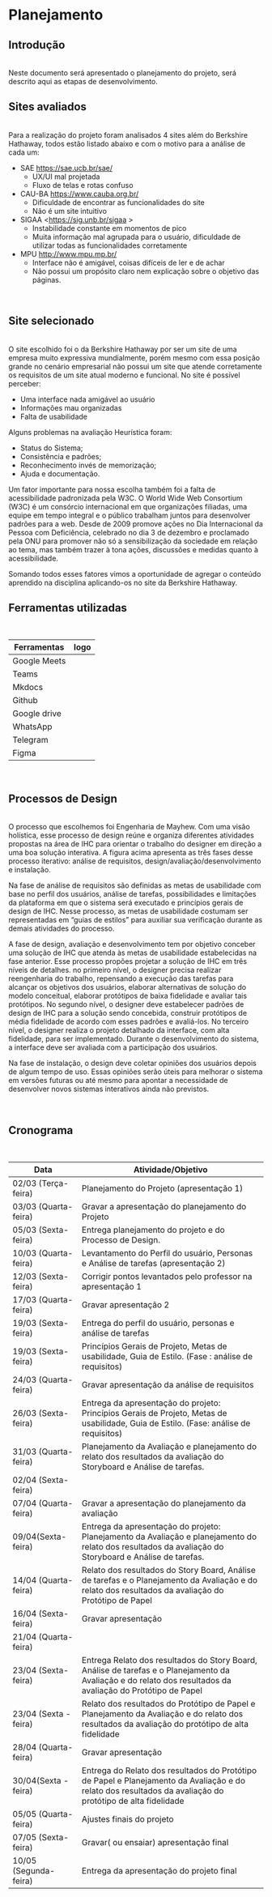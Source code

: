 # Planejamento

## Introdução

<br>
Neste documento será apresentado o planejamento do projeto, será descrito aqui as etapas de desenvolvimento.
<br>

## Sites avaliados

<br>
Para a realização do projeto foram analisados 4 sites além do Berkshire Hathaway, todos estão listado abaixo e com o motivo para a análise de cada um:

* SAE <https://sae.ucb.br/sae/>
    * UX/UI mal projetada
    * Fluxo de telas e rotas confuso
* CAU-BA <https://www.cauba.org.br/>
    * Dificuldade de encontrar as funcionalidades do site
    * Não é um site intuitivo
* SIGAA <https://sig.unb.br/sigaa > 
    * Instabilidade constante em momentos de pico
    * Muita informação mal agrupada para o usuário, dificuldade de utilizar todas as funcionalidades corretamente
* MPU <http://www.mpu.mp.br/>
    * Interface não é amigável, coisas difíceis de ler e de achar
    * Não possui um propósito claro nem explicação sobre o objetivo das páginas.
<br>

## Site selecionado

<br>
O site escolhido foi o da Berkshire Hathaway por ser um site de uma empresa muito expressiva mundialmente, porém mesmo com essa posição grande no cenário empresarial não possui um site que atende corretamente os requisitos de um site atual moderno e funcional. No site é possível perceber:

* Uma interface nada amigável ao usuário
* Informações mau organizadas
* Falta de usabilidade


Alguns problemas na avaliação Heurística foram:

* Status do Sistema;
* Consistência e padrões;
* Reconhecimento invés de memorização;
* Ajuda e documentação.


Um fator importante para nossa escolha também foi a falta de acessibilidade padronizada pela W3C. O World Wide Web Consortium (W3C) é um consórcio internacional em que organizações filiadas, uma equipe em tempo integral e o público trabalham juntos para desenvolver padrões para a web. Desde de 2009 promove ações no Dia Internacional da Pessoa com Deficiência, celebrado no dia 3 de dezembro e proclamado pela ONU para promover não só a sensibilização da sociedade em relação ao tema, mas também trazer à tona ações, discussões e medidas quanto à acessibilidade.

Somando todos esses fatores vimos a oportunidade de agregar o conteúdo aprendido na disciplina aplicando-os no site da Berkshire Hathaway.
<br>

## Ferramentas utilizadas

<br>

Ferramentas                |    logo     
 ------------------------  | ----------- 
Google Meets               | ![]()
Teams                      | ![]()
Mkdocs                     | ![]()
Github                     | ![]()
Google drive               | ![]()
WhatsApp                   | ![]()
Telegram                   | ![]()
Figma                      | ![]()

<br>

## Processos de Design

<br>
O processo que escolhemos foi Engenharia de Mayhew. Com uma visão holística, esse processo de design reúne e organiza diferentes atividades propostas na área de IHC para orientar o trabalho do designer em direção a uma boa solução interativa. A figura acima apresenta as três fases desse processo iterativo: análise de requisitos, design/avaliação/desenvolvimento e instalação.

Na fase de análise de requisitos são definidas as metas de usabilidade com base no perfil dos usuários, análise de tarefas, possibilidades e limitações da plataforma em que o sistema será executado e princípios gerais de design de IHC. Nesse processo, as metas de usabilidade costumam ser representadas em “guias de estilos” para auxiliar sua verificação durante as demais atividades do processo.

A fase de design, avaliação e desenvolvimento tem por objetivo conceber uma solução de IHC que atenda às metas de usabilidade estabelecidas na fase anterior. Esse processo propões projetar a solução de IHC em três níveis de detalhes. no primeiro nível, o designer precisa realizar reengenharia do trabalho, repensando a execução das tarefas para alcançar os objetivos dos usuários, elaborar alternativas de solução do modelo conceitual, elaborar protótipos de baixa fidelidade e avaliar tais protótipos. No segundo nível, o designer deve estabelecer padrões de design de IHC para a solução sendo concebida, construir protótipos de média fidelidade de acordo com esses padrões e avaliá-los. No terceiro nível, o designer realiza o projeto detalhado da interface, com alta fidelidade, para ser implementado. Durante o desenvolvimento do sistema, a interface deve ser avaliada com a participação dos usuários.

Na fase de instalação, o design deve coletar opiniões dos usuários depois de algum tempo de uso. Essas opiniões serão úteis para melhorar o sistema em versões futuras ou até mesmo para apontar a necessidade de desenvolver novos sistemas interativos ainda não previstos.

<br>

## Cronograma

<br>

Data                  |       Atividade/Objetivo
--------------------  |----------------------------------------
02/03 (Terça-feira)   | Planejamento do Projeto (apresentação 1)
03/03 (Quarta-feira)  | Gravar a apresentação do planejamento do Projeto
05/03 (Sexta-feira)   | Entrega planejamento do projeto e do Processo de Design.
10/03 (Quarta-feira)  | Levantamento do Perfil do usuário, Personas e Análise de tarefas (apresentação 2)
12/03 (Sexta-feira)   | Corrigir pontos levantados pelo professor na apresentação 1
17/03 (Quarta-feira)  | Gravar apresentação 2
19/03 (Sexta-feira)   | Entrega do perfil do usuário, personas e análise de tarefas 
19/03 (Sexta-feira)   | Princípios Gerais de Projeto, Metas de usabilidade, Guia de Estilo. (Fase : análise de requisitos)
24/03 (Quarta-feira)  | Gravar apresentação da análise de requisitos
26/03 (Sexta-feira)   | Entrega da apresentação do projeto: Princípios Gerais de Projeto, Metas de usabilidade, Guia de Estilo. (Fase: análise de requisitos)
31/03 (Quarta- feira) | Planejamento da Avaliação e planejamento do relato dos resultados da avaliação do Storyboard e Análise de tarefas.
02/04 (Sexta-feira)   |
07/04 (Quarta-feira)  | Gravar a apresentação do planejamento da avaliação
09/04(Sexta-feira)    | Entrega da apresentação do projeto: Planejamento da Avaliação e planejamento do relato dos resultados da avaliação do Storyboard e Análise de tarefas.
14/04 (Quarta-feira)  | Relato dos resultados do Story Board, Análise de tarefas e o Planejamento da Avaliação e do relato dos resultados da avaliação do Protótipo de Papel
16/04 (Sexta-feira)   | Gravar apresentação
21/04 (Quarta-feira)  | 
23/04 (Sexta-feira)   |Entrega Relato dos resultados do Story Board, Análise de tarefas e o Planejamento da Avaliação e do relato dos resultados da avaliação do Protótipo de Papel
23/04 (Sexta -feira)  | Relato dos resultados do Protótipo de Papel e Planejamento da Avaliação e do relato dos resultados da avaliação do protótipo de alta fidelidade
28/04 (Quarta-feira)  | Gravar apresentação
30/04(Sexta -feira)   | Entrega do Relato dos resultados do Protótipo de Papel e Planejamento da Avaliação e do relato dos resultados da avaliação do protótipo de alta fidelidade
05/05 (Quarta-feira)  | Ajustes finais do projeto
07/05 (Sexta-feira)   | Gravar( ou ensaiar) apresentação final
10/05 (Segunda- feira)| Entrega da apresentação do projeto final

<br>